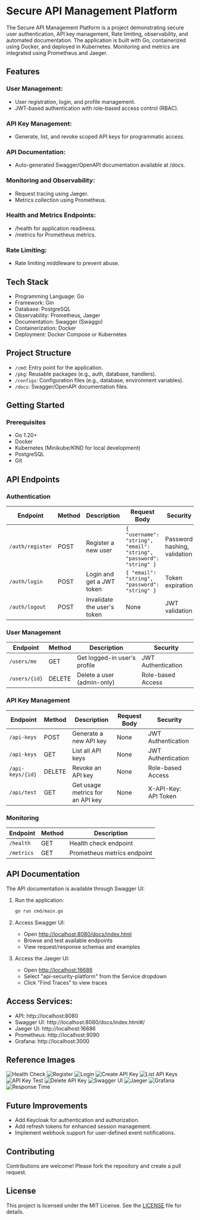 # Secure API Management Platform

The Secure API Management Platform is a project demonstrating secure user authentication, API key management, Rate limiting, observability, and automated documentation. The application is built with Go, containerized using Docker, and deployed in Kubernetes. Monitoring and metrics are integrated using Prometheus and Jaeger.

## Features

### User Management:
- User registration, login, and profile management.
- JWT-based authentication with role-based access control (RBAC).

### API Key Management:
- Generate, list, and revoke scoped API keys for programmatic access.

### API Documentation:
- Auto-generated Swagger/OpenAPI documentation available at /docs.

### Monitoring and Observability:
- Request tracing using Jaeger.
- Metrics collection using Prometheus.

### Health and Metrics Endpoints:
- /health for application readiness.
- /metrics for Prometheus metrics.

### Rate Limiting:
- Rate limiting middleware to prevent abuse.

## Tech Stack

- Programming Language: Go
- Framework: Gin
- Database: PostgreSQL
- Observability: Prometheus, Jaeger
- Documentation: Swagger (Swaggo)
- Containerization: Docker
- Deployment: Docker Compose or Kubernetes

## Project Structure

- `/cmd`: Entry point for the application.
- `/pkg`: Reusable packages (e.g., auth, database, handlers).
- `/configs`: Configuration files (e.g., database, environment variables).
- `/docs`: Swagger/OpenAPI documentation files.

## Getting Started

### Prerequisites
- Go 1.20+
- Docker
- Kubernetes (Minikube/KIND for local development)
- PostgreSQL
- Git

## API Endpoints

### Authentication

| Endpoint | Method | Description | Request Body | Security |
|----------|---------|-------------|--------------|-----------|
| `/auth/register` | POST | Register a new user | `{ "username": "string", "email": "string", "password": "string" }` | Password hashing, validation |
| `/auth/login` | POST | Login and get a JWT token | `{ "email": "string", "password": "string" }` | Token expiration |
| `/auth/logout` | POST | Invalidate the user's token | None | JWT validation |

### User Management

| Endpoint | Method | Description | Security |
|----------|---------|-------------|-----------|
| `/users/me` | GET | Get logged-in user's profile | JWT Authentication |
| `/users/{id}` | DELETE | Delete a user (admin-only) | Role-based Access |

### API Key Management

| Endpoint | Method | Description | Request Body | Security |
|----------|---------|-------------|--------------|-----------|
| `/api-keys` | POST | Generate a new API key | None | JWT Authentication |
| `/api-keys` | GET | List all API keys | None | JWT Authentication |
| `/api-keys/{id}` | DELETE | Revoke an API key | None | Role-based Access |
| `/api/test` | GET | Get usage metrics for an API key | None | X-API-Key: API Token |

### Monitoring

| Endpoint | Method | Description |
|----------|---------|-------------|
| `/health` | GET | Health check endpoint |
| `/metrics` | GET | Prometheus metrics endpoint |


## API Documentation

The API documentation is available through Swagger UI:

1. Run the application:
   ```bash
   go run cmd/main.go
   ```

2. Access Swagger UI:
   - Open [http://localhost:8080/docs/index.html](http://localhost:8080/docs/index.html)
   - Browse and test available endpoints
   - View request/response schemas and examples

3. Access the Jaeger UI:
   - Open [http://localhost:16686](http://localhost:16686)
   - Select "api-security-platform" from the Service dropdown
   - Click "Find Traces" to view traces


## Access Services:

- API: http://localhost:8080
- Swagger UI: http://localhost:8080/docs/index.html#/
- Jaeger UI: http://localhost:16686
- Prometheus: http://localhost:9090
- Grafana: http://localhost:3000


## Reference Images

<img src="./docs/images/01-health.png" alt="Health Check" />

<img src="./docs/images/02-register-user.png" alt="Register" />

<img src="./docs/images/03-login.png" alt="Login" />

<img src="./docs/images/06-create-api-key.png" alt="Create API Key" />

<img src="./docs/images/07-list-api-keys.png" alt="List API Keys" />

<img src="./docs/images/08-api-key-test.png" alt="API Key Test" />

<img src="./docs/images/09-delete-api-key.png" alt="Delete API Key" />

<img src="./docs/images/12-swagger.png" alt="Swagger UI" />

<img src="./docs/images/13-jaeger.png" alt="Jaeger" />

<img src="./docs/images/15-dashboard.png" alt="Grafana" />

<img src="./docs/images/16-response-time.png" alt="Response Time" />


## Future Improvements

- Add Keycloak for authentication and authorization.
- Add refresh tokens for enhanced session management.
- Implement webhook support for user-defined event notifications.

## Contributing

Contributions are welcome! Please fork the repository and create a pull request.

## License

This project is licensed under the MIT License. See the [LICENSE](LICENSE) file for details.
